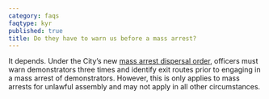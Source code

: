 ```yaml
---
category: faqs
faqtype: kyr
published: true
title: Do they have to warn us before a mass arrest?
---
```

It depends. Under the City’s new [mass arrest dispersal order](http://www.acluohio.org/wp-content/uploads/2016/06/CDP-RevisedDispersalOrder-2015_0827.pdf), officers must warn demonstrators three times and identify exit routes prior to engaging in a mass arrest of demonstrators. However, this is only applies to mass arrests for unlawful assembly and may not apply in all other circumstances.

